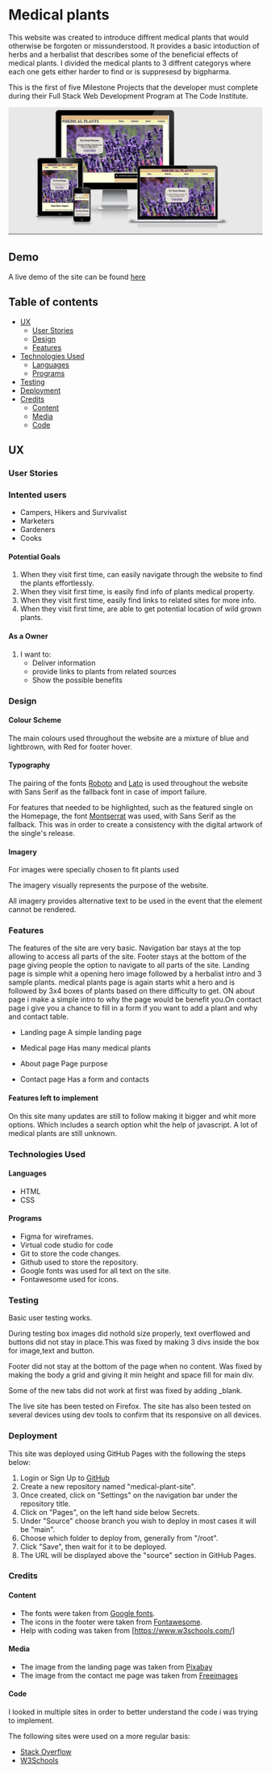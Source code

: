 # Medical plants

This website was created to introduce diffrent medical plants that would otherwise be forgoten or missunderstood. It provides a basic intoduction of herbs and a herbalist that describes some of the beneficial effects of medical plants. I divided the medical plants to 3 diffrent categorys where each one gets either harder to find or is suppresesd by bigpharma.

This is the first of five Milestone Projects that the developer must complete during their Full Stack Web Development Program at The Code Institute.

![Responsiveness](assets/markupimage/responsive-times.png)

## Demo

A live demo of the site can be found  [here](https://guidosillaste.github.io/medical-plant-site/)

## Table of contents

- [UX](#UX)
  - [User Stories](#User-Stories)
  - [Design](#Design)
  - [Features](#Features)
- [Technologies Used](#Technologies-Used)
  - [Languages](#Languages)
  - [Programs](#Programs)
- [Testing](#Testing)
- [Deployment](#Deployment)
- [Credits](#Credits)
  - [Content](#Content)
  - [Media](#Media)
  - [Code](#code)

## UX

### User Stories

### Intented users

- Campers, Hikers and Survivalist
- Marketers
- Gardeners
- Cooks

#### Potential Goals

1. When they visit first time, can easily navigate through the website to find the plants effortlessly.
2. When they visit first time, is easily find info of plants medical property.
3. When they visit first time, easily find links to related sites for more info.
4. When they visit first time, are able to get potential location of wild grown plants.

#### As a Owner

1. I want to:
     - Deliver information
     - provide links to plants from related sources
     - Show the possible benefits

### Design

#### Colour Scheme

The main colours used throughout the website are a mixture of blue and lightbrown, with Red for footer hover.

#### Typography

The pairing of the fonts [Roboto](https://fonts.google.com/specimen/Roboto "Link to Roboto Google Font") and [Lato](https://fonts.google.com/specimen/Lato "Link to Lato Google Font") is used throughout the website with Sans Serif as the fallback font in case of import failure.

For features that needed to be highlighted, such as the featured single on the Homepage, the font [Montserrat](https://fonts.google.com/specimen/Montserrat "Link to Montserrat Google Font") was used, with Sans Serif as the fallback. This was in order to create a consistency with the digital artwork of the single's release.

#### Imagery

For images were specially chosen to fit plants used

The imagery  visually represents the purpose of the website.

All imagery provides alternative text to be used in the event that the element cannot be rendered.

### Features

The features of the site are very basic. Navigation bar stays at the top allowing to access all parts of the site. Footer stays at the bottom of the page giving people the option to navigate to all parts of the site. Landing page is simple whit a opening hero image followed by a herbalist intro and 3 sample plants. medical plants page is again starts whit a hero and is followed by 3x4 boxes of plants based on there difficulty to get. ON about page i make a simple intro to why the page would be benefit you.On contact page i give you a chance to fill in a form if you want to add a plant and why and contact table.

- Landing page
A simple landing page

- Medical page
Has many medical plants

- About page
Page purpose

- Contact page
Has a form and contacts

#### Features left to implement

On this site many updates are still to follow making it bigger and whit more options. Which includes a search option whit the help of javascript. A lot of medical plants are still unknown.

### Technologies Used

#### Languages

- HTML
- CSS

#### Programs

- Figma for wireframes.
- Virtual code studio for code
- Git to store the code changes.
- Github used to store the repository.
- Google fonts was used for all text on the site.
- Fontawesome used for icons.

### Testing

Basic user testing works.

During testing box images did nothold size properly, text overflowed and buttons did not stay in place.This was fixed by making 3 divs inside the box for image,text and button.

Footer did not stay at the bottom of the page when no content. Was fixed by making the body a grid and giving it min height and space fill for main div.

Some of the new tabs did not work at first was fixed by adding _blank.

The live site has been tested on Firefox. The site has also been tested on several devices using dev tools to confirm that its responsive on all devices.

### Deployment

This site was deployed using GitHub Pages with the following the steps below:

1. Login or Sign Up to [GitHub](https://github.com/login "Link to GitHub login page")
2. Create a new repository named "medical-plant-site".
3. Once created, click on "Settings" on the navigation bar under the repository title.
4. Click on "Pages", on the left hand side below Secrets.
5. Under "Source" choose branch you wish to deploy in most cases it will be "main".
6. Choose which folder to deploy from, generally from "/root".
7. Click "Save", then wait for it to be deployed.
8. The URL will be displayed above the "source" section in GitHub Pages.

### Credits

#### Content

- The fonts were taken from [Google fonts](https://fonts.google.com/).
- The icons in the footer were taken from [Fontawesome](https://fontawesome.com/).
- Help with coding was taken from [https://www.w3schools.com/]

#### Media

- The image from the landing page was taken from [Pixabay](https://pixabay.com/)
- The image from the contact me page was taken from [Freeimages](https://www.freeimages.com/)

#### Code

I looked in multiple sites in order to better understand the code i was trying to implement.

The following sites were used on a more regular basis:

- [Stack Overflow](https://stackoverflow.com/ "Link to Stack Overflow page")
- [W3Schools](https://www.w3schools.com/ "Link to W3Schools page")
